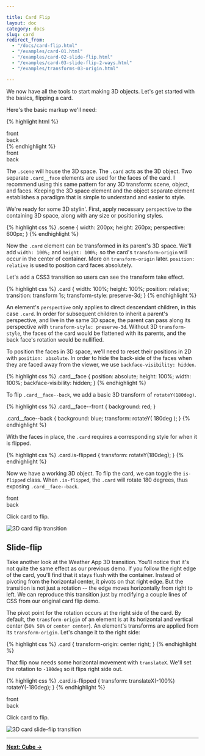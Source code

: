 ```yaml
---

title: Card Flip
layout: doc
category: docs
slug: card
redirect_from:
  - "/docs/card-flip.html"
  - "/examples/card-01.html"
  - "/examples/card-02-slide-flip.html"
  - "/examples/card-03-slide-flip-2-ways.html"
  - "/examples/transforms-03-origin.html"

---
```


We now have all the tools to start making 3D objects. Let's get started with the basics, flipping a card.

Here's the basic markup we'll need:

{% highlight html %}
<div class="scene">
  <div class="card">
    <div class="card__face card__face--front">front</div>
    <div class="card__face card__face--back">back</div>
  </div>
</div>
{% endhighlight %}

<div class="scene">
  <div class="card card--step0">
    <div class="card__face card__face--front">front</div>
    <div class="card__face card__face--back">back</div>
  </div>
</div>

The `.scene` will house the 3D space. The `.card` acts as the 3D object. Two separate `.card__face` elements are used for the faces of the card. I recommend using this same pattern for any 3D transform: scene, object, and faces. Keeping the 3D space element and the object separate element establishes a paradigm that is simple to understand and easier to style.

We're ready for some 3D stylin'. First, apply necessary `perspective` to the containing 3D space, along with any size or positioning styles.

{% highlight css %}
.scene {
  width: 200px;
  height: 260px;
  perspective: 600px;
}
{% endhighlight %}

Now the `.card` element can be transformed in its parent's 3D space. We'll add `width: 100%;`  and `height: 100%;` so the card's `transform-origin` will occur in the center of container. More on `transform-origin` later. `position: relative` is used to position card faces absolutely.

Let's add a CSS3 transition so users can see the transform take effect.

{% highlight css %}
.card {
  width: 100%;
  height: 100%;
  position: relative;
  transition: transform 1s;
  transform-style: preserve-3d;
}
{% endhighlight %}

An element's `perspective` only applies to direct descendant children, in this case `.card`. In order for subsequent children to inherit a parent's perspective, and live in the same 3D space, the parent can pass along its perspective with `transform-style: preserve-3d`. Without 3D `transform-style`, the faces of the card would be flattened with its parents, and the back face's rotation would be nullified.

To position the faces in 3D space, we'll need to reset their positions in 2D with `position: absolute`. In order to hide the back-side of the faces when they are faced away from the viewer, we use `backface-visibility: hidden`.

{% highlight css %}
.card__face {
  position: absolute;
  height: 100%;
  width: 100%;
  backface-visibility: hidden;
}
{% endhighlight %}

To flip `.card__face--back`, we add a basic 3D transform of `rotateY(180deg)`.

{% highlight css %}
.card__face--front {
  background: red;
}

.card__face--back {
  background: blue;
  transform: rotateY( 180deg );
}
{% endhighlight %}

With the faces in place, the `.card` requires a corresponding style for when it is flipped.

{% highlight css %}
.card.is-flipped {
  transform: rotateY(180deg);
}
{% endhighlight %}

Now we have a working 3D object. To flip the card, we can toggle the `is-flipped` class. When `.is-flipped`, the `.card` will rotate 180 degrees, thus exposing `.card__face--back`.

<div class="demo demo--card-flip">
  <div class="scene scene--card">
    <div class="card">
      <div class="card__face card__face--front">front</div>
      <div class="card__face card__face--back">back</div>
    </div>
  </div>
  <p>Click card to flip.</p>
</div>
<script>
( function() {
  var card = document.querySelector('.demo--card-flip .card');
  card.addEventListener( 'click', function() {
    card.classList.toggle('is-flipped');
  });
})();
</script>

![3D card flip transition](../img/card-flip01.png)

## Slide-flip

Take another look at the Weather App 3D transition. You'll notice that it's not quite the same effect as our previous demo. If you follow the right edge of the card, you'll find that it stays flush with the container. Instead of pivoting from the horizontal center, it pivots on that right edge. But the transition is not just a rotation -- the edge moves horizontally from right to left. We can reproduce this transition just by modifying a couple lines of CSS from our original card flip demo.

The pivot point for the rotation occurs at the right side of the card. By default, the `transform-origin` of an element is at its horizontal and vertical center (`50% 50%` or `center center`). An element's transforms are applied from its `transform-origin`. Let's change it to the right side:

{% highlight css %}
.card { transform-origin: center right; }
{% endhighlight %}

That flip now needs some horizontal movement with `translateX`. We'll set the rotation to `-180deg` so it flips right side out.

{% highlight css %}
.card.is-flipped {
  transform: translateX(-100%) rotateY(-180deg);
}
{% endhighlight %}

<div class="demo demo--card-slide-flip">
  <div class="scene scene--card">
    <div class="card card--slide">
      <div class="card__face card__face--front">front</div>
      <div class="card__face card__face--back">back</div>
    </div>
  </div>
  <p>Click card to flip.</p>
</div>
<script>
( function() {
  var card = document.querySelector('.demo--card-slide-flip .card');
  card.addEventListener( 'click', function() {
    card.classList.toggle('is-flipped');
  });
})();
</script>

![3D card slide-flip transition](../img/card-flip02.png)

* * *

[**Next: Cube &rarr;**](cube.html)
